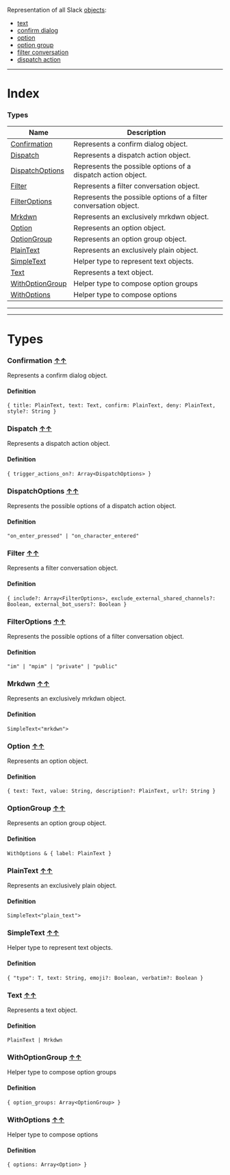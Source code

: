 Representation of all Slack [objects](https://api.slack.com/reference/block-kit/composition-objects):

- [text](https://api.slack.com/reference/block-kit/composition-objects#text)
- [confirm dialog](https://api.slack.com/reference/block-kit/composition-objects#confirm)
- [option](https://api.slack.com/reference/block-kit/composition-objects#option)
- [option group](https://api.slack.com/reference/block-kit/composition-objects#option_group)
- [filter conversation](https://api.slack.com/reference/block-kit/composition-objects#filter_conversations)
- [dispatch action](https://api.slack.com/reference/block-kit/composition-objects#dispatch_action_config)

__________________________________________

# Index




### Types
| Name | Description|
|------|------------|
|[Confirmation](#confirmation-index ) | Represents a confirm dialog object.|
|[Dispatch](#dispatch-index ) | Represents a dispatch action object.|
|[DispatchOptions](#dispatchoptions-index ) | Represents the possible options of a dispatch action object.|
|[Filter](#filter-index ) | Represents a filter conversation object.|
|[FilterOptions](#filteroptions-index ) | Represents the possible options of a filter conversation object.|
|[Mrkdwn](#mrkdwn-index ) | Represents an exclusively mrkdwn object.|
|[Option](#option-index ) | Represents an option object.|
|[OptionGroup](#optiongroup-index ) | Represents an option group object.|
|[PlainText](#plaintext-index ) | Represents an exclusively plain object.|
|[SimpleText](#simpletext-index ) | Helper type to represent text objects.|
|[Text](#text-index ) | Represents a text object.|
|[WithOptionGroup](#withoptiongroup-index ) | Helper type to compose option groups|
|[WithOptions](#withoptions-index ) | Helper type to compose options|







__________________________________________





__________________________________________

# Types

### **Confirmation** [↑↑](#index )
Represents a confirm dialog object.

#### Definition

```dataweave
{ title: PlainText, text: Text, confirm: PlainText, deny: PlainText, style?: String }
```


### **Dispatch** [↑↑](#index )
Represents a dispatch action object.

#### Definition

```dataweave
{ trigger_actions_on?: Array<DispatchOptions> }
```


### **DispatchOptions** [↑↑](#index )
Represents the possible options of a dispatch action object.

#### Definition

```dataweave
"on_enter_pressed" | "on_character_entered"
```


### **Filter** [↑↑](#index )
Represents a filter conversation object.

#### Definition

```dataweave
{ include?: Array<FilterOptions>, exclude_external_shared_channels?: Boolean, external_bot_users?: Boolean }
```


### **FilterOptions** [↑↑](#index )
Represents the possible options of a filter conversation object.

#### Definition

```dataweave
"im" | "mpim" | "private" | "public"
```


### **Mrkdwn** [↑↑](#index )
Represents an exclusively mrkdwn object.

#### Definition

```dataweave
SimpleText<"mrkdwn">
```


### **Option** [↑↑](#index )
Represents an option object.

#### Definition

```dataweave
{ text: Text, value: String, description?: PlainText, url?: String }
```


### **OptionGroup** [↑↑](#index )
Represents an option group object.

#### Definition

```dataweave
WithOptions & { label: PlainText }
```


### **PlainText** [↑↑](#index )
Represents an exclusively plain object.

#### Definition

```dataweave
SimpleText<"plain_text">
```


### **SimpleText** [↑↑](#index )
Helper type to represent text objects.

#### Definition

```dataweave
{ "type": T, text: String, emoji?: Boolean, verbatim?: Boolean }
```


### **Text** [↑↑](#index )
Represents a text object.

#### Definition

```dataweave
PlainText | Mrkdwn
```


### **WithOptionGroup** [↑↑](#index )
Helper type to compose option groups

#### Definition

```dataweave
{ option_groups: Array<OptionGroup> }
```


### **WithOptions** [↑↑](#index )
Helper type to compose options

#### Definition

```dataweave
{ options: Array<Option> }
```




